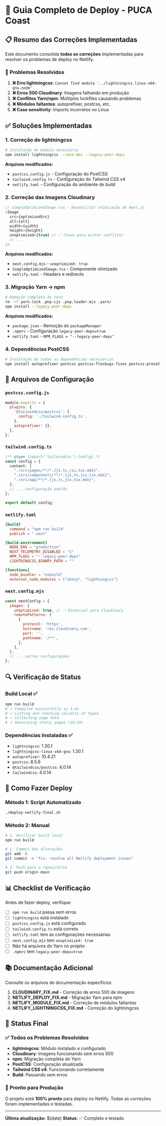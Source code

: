 # 🚀 Guia Completo de Deploy - PUCA Coast

## 📋 Resumo das Correções Implementadas

Este documento consolida **todas as correções** implementadas para resolver os problemas de deploy no Netlify.

### 🔧 Problemas Resolvidos

1. **❌ Erro lightningcss**: `Cannot find module '../lightningcss.linux-x64-gnu.node'`
2. **❌ Erros 500 Cloudinary**: Imagens falhando em produção
3. **❌ Conflitos Yarn/npm**: Múltiplos lockfiles causando problemas
4. **❌ Módulos faltantes**: autoprefixer, postcss, etc.
5. **❌ Case sensitivity**: Imports incorretos no Linux

## ✅ Soluções Implementadas

### 1. **Correção do lightningcss** 
```bash
# Instalação do módulo necessário
npm install lightningcss --save-dev --legacy-peer-deps
```

**Arquivos modificados:**
- `postcss.config.js` - Configuração do PostCSS
- `tailwind.config.ts` - Configuração do Tailwind CSS v4
- `netlify.toml` - Configuração do ambiente de build

### 2. **Correção das Imagens Cloudinary**
```javascript
// SimpleOptimizedImage.tsx - Desabilitar otimização do Next.js
<Image
  src={optimizedSrc}
  alt={alt}
  width={width}
  height={height}
  unoptimized={true} // ✅ Chave para evitar conflitos
  // ...
/>
```

**Arquivos modificados:**
- `next.config.mjs` - `unoptimized: true`
- `SimpleOptimizedImage.tsx` - Componente otimizado
- `netlify.toml` - Headers e redirects

### 3. **Migração Yarn → npm**
```bash
# Remoção completa do Yarn
rm -rf yarn.lock .pnp.cjs .pnp.loader.mjs .yarn/
npm install --legacy-peer-deps
```

**Arquivos modificados:**
- `package.json` - Remoção do `packageManager`
- `.npmrc` - Configuração `legacy-peer-deps=true`
- `netlify.toml` - `NPM_FLAGS = "--legacy-peer-deps"`

### 4. **Dependências PostCSS**
```bash
# Instalação de todas as dependências necessárias
npm install autoprefixer postcss postcss-flexbugs-fixes postcss-preset-env --save-dev --legacy-peer-deps
```

## 📁 Arquivos de Configuração

### `postcss.config.js`
```javascript
module.exports = {
  plugins: {
    '@tailwindcss/postcss': {
      config: './tailwind.config.ts',
    },
    autoprefixer: {},
  },
};
```

### `tailwind.config.ts`
```typescript
/** @type {import('tailwindcss').Config} */
const config = {
  content: [
    "./src/pages/**/*.{js,ts,jsx,tsx,mdx}",
    "./src/components/**/*.{js,ts,jsx,tsx,mdx}",
    "./src/app/**/*.{js,ts,jsx,tsx,mdx}",
  ],
  // ... configuração padrão
};

export default config;
```

### `netlify.toml`
```toml
[build]
  command = "npm run build"
  publish = ".next"

[build.environment]
  NODE_ENV = "production"
  NEXT_TELEMETRY_DISABLED = "1"
  NPM_FLAGS = "--legacy-peer-deps"
  LIGHTNINGCSS_BINARY_PATH = ""

[functions]
  node_bundler = "esbuild"
  external_node_modules = ["sharp", "lightningcss"]
```

### `next.config.mjs`
```javascript
const nextConfig = {
  images: {
    unoptimized: true, // ✅ Essencial para Cloudinary
    remotePatterns: [
      {
        protocol: 'https',
        hostname: 'res.cloudinary.com',
        port: '',
        pathname: '/**',
      },
    ],
  },
  // ... outras configurações
};
```

## 🔍 Verificação de Status

### Build Local ✅
```bash
npm run build
# ✓ Compiled successfully in 3.0s
# ✓ Linting and checking validity of types
# ✓ Collecting page data
# ✓ Generating static pages (19/19)
```

### Dependências Instaladas ✅
- `lightningcss`: 1.30.1
- `lightningcss-linux-x64-gnu`: 1.30.1
- `autoprefixer`: 10.4.21
- `postcss`: 8.5.6
- `@tailwindcss/postcss`: 4.0.14
- `tailwindcss`: 4.0.14

## 🚀 Como Fazer Deploy

### Método 1: Script Automatizado
```bash
./deploy-netlify-final.sh
```

### Método 2: Manual
```bash
# 1. Verificar build local
npm run build

# 2. Commit das alterações
git add -A
git commit -m "fix: resolve all Netlify deployment issues"

# 3. Push para o repositório
git push origin main
```

## 📊 Checklist de Verificação

Antes de fazer deploy, verifique:

- [ ] `npm run build` passa sem erros
- [ ] `lightningcss` está instalado
- [ ] `postcss.config.js` está configurado
- [ ] `tailwind.config.ts` está correto
- [ ] `netlify.toml` tem as configurações necessárias
- [ ] `next.config.mjs` tem `unoptimized: true`
- [ ] Não há arquivos do Yarn no projeto
- [ ] `.npmrc` tem `legacy-peer-deps=true`

## 📚 Documentação Adicional

Consulte os arquivos de documentação específicos:

1. **CLOUDINARY_FIX.md** - Correção de erros 500 de imagens
2. **NETLIFY_DEPLOY_FIX.md** - Migração Yarn para npm
3. **NETLIFY_MODULE_FIX.md** - Correção de módulos faltantes
4. **NETLIFY_LIGHTNINGCSS_FIX.md** - Correção do lightningcss

## 🎯 Status Final

### ✅ Todos os Problemas Resolvidos

- **lightningcss**: Módulo instalado e configurado
- **Cloudinary**: Imagens funcionando sem erros 500
- **npm**: Migração completa do Yarn
- **PostCSS**: Configuração atualizada
- **Tailwind CSS v4**: Funcionando corretamente
- **Build**: Passando sem erros

### 🚀 Pronto para Produção

O projeto está **100% pronto** para deploy no Netlify. Todas as correções foram implementadas e testadas.

---

**Última atualização:** $(date)
**Status:** ✅ Completo e testado 
